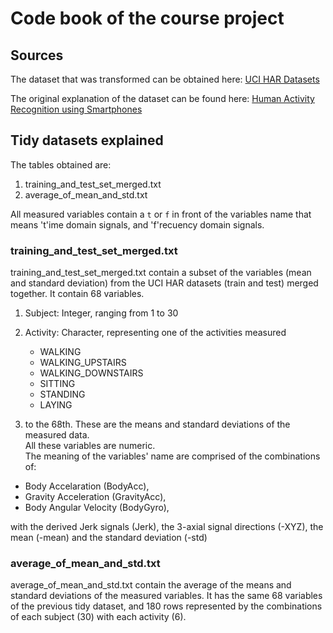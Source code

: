 # Code book of the course project

## Sources

The dataset that was transformed can be obtained here: [UCI HAR Datasets](https://d396qusza40orc.cloudfront.net/getdata%2Fprojectfiles%2FUCI%20HAR%20Dataset.zip)

The original explanation of the dataset can be found here: [Human Activity Recognition using Smartphones](http://archive.ics.uci.edu/ml/datasets/Human+Activity+Recognition+Using+Smartphones)

## Tidy datasets explained

The tables obtained are:

1. training_and_test_set_merged.txt
2. average_of_mean_and_std.txt

All measured variables contain a `t` or `f` in front of the variables name that means 't'ime domain signals, and 'f'recuency domain signals. 

### training_and_test_set_merged.txt

training_and_test_set_merged.txt contain a subset of the variables (mean and standard deviation) from the UCI HAR datasets (train and test) merged together. It contain 68 variables.

1. Subject: Integer, ranging from 1 to 30  

2. Activity: Character, representing one of the activities measured  
    - WALKING
    - WALKING_UPSTAIRS
    - WALKING_DOWNSTAIRS
    - SITTING
    - STANDING
    - LAYING  
    
3. to the 68th. These are the means and standard deviations of the measured data.  
All these variables are numeric.  
The meaning of the variables' name are comprised of the combinations of:  

- Body Accelaration (BodyAcc), 
- Gravity Acceleration (GravityAcc), 
- Body Angular Velocity (BodyGyro),  

with the derived Jerk signals (Jerk), the 3-axial signal directions (-XYZ), the mean (-mean) and the standard deviation (-std)

### average_of_mean_and_std.txt

average_of_mean_and_std.txt contain the average of the means and standard deviations of the measured variables. It has 
the same 68 variables of the previous tidy dataset, and 180 rows represented by the combinations of each subject (30) with each activity (6).
